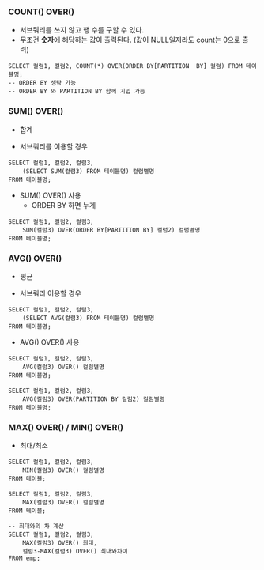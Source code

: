 ### COUNT() OVER()
* 서브쿼리를 쓰지 않고 행 수를 구할 수 있다.
* 무조건 **숫자**에 해당하는 값이 출력된다. (값이 NULL일지라도 count는 0으로 출력)
```
SELECT 컬럼1, 컬럼2, COUNT(*) OVER(ORDER BY[PARTITION  BY] 컬럼) FROM 테이블명;
-- ORDER BY 생략 가능
-- ORDER BY 와 PARTITION BY 함께 기입 가능
```

### SUM() OVER() 
* 합계

* 서브쿼리를 이용할 경우
```
SELECT 컬럼1, 컬럼2, 컬럼3,
    (SELECT SUM(컬럼3) FROM 테이블명) 컬럼별명
FROM 테이블명;
```

* SUM() OVER() 사용
  - ORDER BY 하면 누계
```
SELECT 컬럼1, 컬럼2, 컬럼3,
    SUM(컬럼3) OVER(ORDER BY[PARTITION BY] 컬럼2) 컬럼별명
FROM 테이블명;
```

### AVG() OVER() 
* 평균

* 서브쿼리 이용할 경우
```
SELECT 컬럼1, 컬럼2, 컬럼3,
    (SELECT AVG(컬럼3) FROM 테이블명) 컬럼별명
FROM 테이블명;
```

* AVG() OVER() 사용
```
SELECT 컬럼1, 컬럼2, 컬럼3,
    AVG(컬럼3) OVER() 컬럼별명
FROM 테이블명;

SELECT 컬럼1, 컬럼2, 컬럼3,
    AVG(컬럼3) OVER(PARTITION BY 컬럼2) 컬럼별명
FROM 테이블명;
```

### MAX() OVER() / MIN() OVER()
* 최대/최소
```
SELECT 컬럼1, 컬럼2, 컬럼3,
    MIN(컬럼3) OVER() 컬럼별명
FROM 테이블;

SELECT 컬럼1, 컬럼2, 컬럼3,
    MAX(컬럼3) OVER() 컬럼별명
FROM 테이블;

-- 최대와의 차 계산
SELECT 컬럼1, 컬럼2, 컬럼3,
    MAX(컬럼3) OVER() 최대,
    컬럼3-MAX(컬럼3) OVER() 최대와차이
FROM emp;
```
